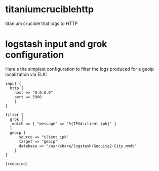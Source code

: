 # titaniumcruciblehttp
titanium crucible that logs to HTTP


# logstash input and grok configuration

Here's the simplest configuration to filter the logs produced for a geoip localization via ELK:

```
input {
  http { 
    host => "0.0.0.0"
    port => 5000
    }
}

filter {
  grok {
   match => { "message" => "%{IPV4:client_ipk}" }
  }
  geoip {
      source => "client_ipk"
      target => "geoip"
      database => "/usr/share/logstash/GeoLite2-City.mmdb"
    }
}

[redacted]
```
